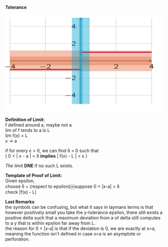 **Tolerance**

![Exported image](../../../attachments/Exported%20image%2020241209225444-0.png)  

**Definition of Limit:**  
f defined around a, maybe not a  
lim of f tends to a is L  
lim f(x) = L  
x -> a
 
if for every ε > 0, we can find δ > 0 such that  
( 0 < | x - a | < δ **implies** | f(x) - L | < ε )
 
_The limit_ **DNE** if no such L exists.
 
**Template of Proof of Limit:**  
Given epsilon,  
choose δ = (respect to epsilon)￼suppose 0 < |x-a| < δ  
check |f(x) - L|
 
**Last Remarks**  
the symbols can be confusing, but what it says in laymans terms is that however positively small you take the y-tolerance epsilon, there still exists a positive delta such that a maximum deviation from a of delta still computes to a y that is within epsilon far away from L.  
the reason for 0 < |x-a| is that if the deviation is 0, we are exactly at x=a, meaning the function isn't defined in case x=a is an asymptote or perforation.